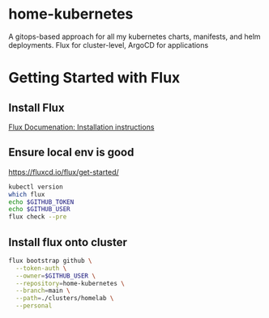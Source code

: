 # home-kubernetes
A gitops-based approach for all my kubernetes charts, manifests, and helm deployments. Flux for cluster-level, ArgoCD for applications


# Getting Started with Flux

## Install Flux

[Flux Documenation: Installation instructions](https://fluxcd.io/flux/installation/#install-the-flux-cli)

## Ensure local env is good

https://fluxcd.io/flux/get-started/

```sh
kubectl version
which flux
echo $GITHUB_TOKEN
echo $GITHUB_USER
flux check --pre
```

## Install flux onto cluster

```sh
flux bootstrap github \
  --token-auth \
  --owner=$GITHUB_USER \
  --repository=home-kubernetes \
  --branch=main \
  --path=./clusters/homelab \
  --personal
```